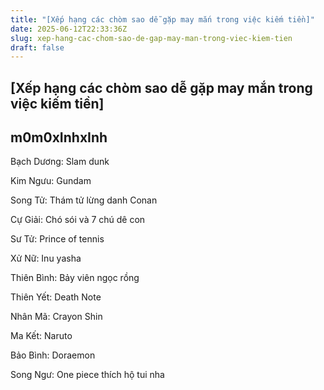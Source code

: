 ```yaml
---
title: "[Xếp hạng các chòm sao dễ gặp may mắn trong việc kiếm tiền]"
date: 2025-06-12T22:33:36Z
slug: xep-hang-cac-chom-sao-de-gap-may-man-trong-viec-kiem-tien
draft: false
---
```


## [Xếp hạng các chòm sao dễ gặp may mắn trong việc kiếm tiền]

## m0m0xInhxInh

Bạch Dương: Slam dunk

Kim Ngưu: Gundam

Song Tử: Thám tử lừng danh Conan

Cự Giải: Chó sói và 7 chú dê con

Sư Tử: Prince of tennis

Xử Nữ: Inu yasha

Thiên Bình: Bảy viên ngọc rồng

Thiên Yết: Death Note

Nhân Mã: Crayon Shin

Ma Kết: Naruto

Bảo Bình: Doraemon

Song Ngư: One piece
thích hộ tui nha
